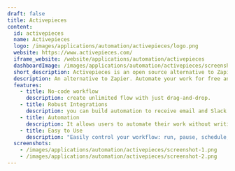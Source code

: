 ```yaml
---
draft: false
title: Activepieces
content:
  id: activepieces
  name: Activepieces
  logo: /images/applications/automation/activepieces/logo.png
  website: https://www.activepieces.com/
  iframe_website: /website/applications/automation/activepieces
  dashboardImage: /images/applications/automation/activepieces/screenshot-1.png
  short_description: Activepieces is an open source alternative to Zapier, Make.com and Tray.io. Automate your work with our builder and connectors - host it on your machine.
  description: An alternative to Zapier. Automate your work for free and without writing code, keep your data on your machine.
  features:
    - title: No-code workflow
      description: create unlimited flow with just drag-and-drop.
    - title: Robust Integrations
      description: you can build automation to receive email and Slack notifications about new contacts add to your HubSpot CRM and others.
    - title: Automation
      description: It allows users to automate their work without writing code while keeping their data on their workstations.
    - title: Easy to Use
      description: "Easily control your workflow: run, pause, schedule, clone"
  screenshots:
    - /images/applications/automation/activepieces/screenshot-1.png
    - /images/applications/automation/activepieces/screenshot-2.png
---
```

